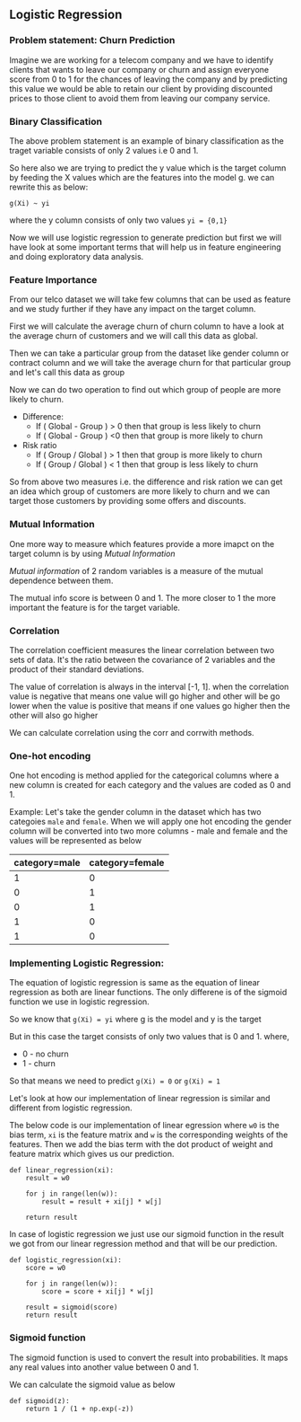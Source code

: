 ## Logistic Regression

### Problem statement: Churn Prediction
Imagine we are working for a telecom company and we have to identify clients that wants to leave our company or churn and assign everyone score from 0 to 1 for the chances of leaving the company and by predicting this value we would be able to retain our client by providing discounted prices to those client to avoid them from leaving our company service.

### Binary Classification
The above problem statement is an example of binary classification as the traget variable consists of only 2 values i.e 0 and 1.

So here also we are trying to predict the y value which is the target column by feeding the X values which are the features into the model g. we can rewrite this as below:
```
g(Xi) ~ yi
```
where the y column consists of only two values ```yi = {0,1}```

Now we will use logistic regression to generate prediction but first we will have look at some important terms that will help us in feature engineering and doing exploratory data analysis.

### Feature Importance
From our telco dataset we will take few columns that can be used as feature and we study further if they have any impact on the target column.

First we will calculate the average churn of churn column to have a look at the average churn of customers and we will call this data as global.

Then we can take a particular group from the dataset like gender column or contract column and we will take the average churn for that particular group and let's call this data as group

Now we can do two operation to find out which group of people are more likely to churn.

-  Difference:
    - If ( Global - Group ) > 0 then that group is less likely to churn
    - If ( Global - Group ) <0 then that group is more likely to churn
- Risk ratio
    - If ( Group / Global ) > 1 then that group is more likely to churn
    - If ( Group / Global ) < 1 then that group is less likely to churn

So from above two measures i.e. the difference and risk ration we can get an idea which group of customers are more likely to churn and we can target those customers by providing some offers and discounts.

### Mutual Information
One more way to measure which features provide a more imapct on the target column is by using *Mutual Information* 

*Mutual information* of 2 random variables is a measure of the mutual dependence between them.

The mutual info score is between 0 and 1. The more closer to 1 the more important the feature is for the target variable.

### Correlation
The correlation coefficient measures the linear correlation between two sets of data. It's the ratio between the covariance of 2 variables and the product of their standard deviations.

The value of correlation is always in the interval [-1, 1]. when the correlation value is negative that means one value will go higher and other will be go lower when the value is positive that means if one values go higher then the other will also go higher

We can calculate correlation using the corr and corrwith methods.

### One-hot encoding
One hot encoding is method applied for the categorical columns where a new column is created for each category and the values are coded as 0 and 1.

Example: Let's take the gender column in the dataset which has two categoies ```male``` and ```female```. When we will apply one hot encoding the gender column will be converted into two more columns - male and female and the values will be represented as below

| category=male| category=female|
---------------|---------------
| 1 | 0 |
| 0 | 1 |
| 0 | 1 |
| 1 | 0 |
| 1 | 0 |

### Implementing Logistic Regression:
The equation of logistic regression is same as the equation of linear regression as both are linear functions. The only differene is of the sigmoid function we use in logistic regression. 

So we know that ```g(Xi) = yi``` where g is the model and y is the target

But in this case the target consists of only two values that is 0 and 1. where,
- 0 - no churn
- 1 - churn

So that means we need to predict ```g(Xi) = 0``` or ```g(Xi) = 1``` 

Let's look at how our implementation of linear regression is similar and different from logistic regression.

The below code is our implementation of linear egression where  ```w0``` is the bias term, ```xi``` is the feature matrix and ```w``` is the corresponding weights of the features. Then we add the bias term with the dot product of weight and feature matrix which gives us our prediction.
```
def linear_regression(xi):
    result = w0
    
    for j in range(len(w)):
        result = result + xi[j] * w[j]
        
    return result
```    
In case of logistic regression we just use our sigmoid function in the result we got from our linear regression method and that will be our prediction. 
```
def logistic_regression(xi):
    score = w0
    
    for j in range(len(w)):
        score = score + xi[j] * w[j]
        
    result = sigmoid(score)
    return result
```
### Sigmoid function
The sigmoid function is used to convert the result into probabilities. It maps any real values into another value between 0 and 1. 

We can calculate the sigmoid value as below
```
def sigmoid(z):
    return 1 / (1 + np.exp(-z))
```



